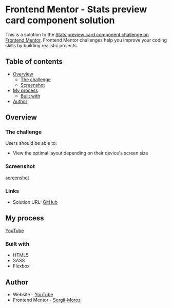 # Frontend Mentor - Stats preview card component solution

This is a solution to the [Stats preview card component challenge on Frontend Mentor](https://www.frontendmentor.io/challenges/stats-preview-card-component-8JqbgoU62). Frontend Mentor challenges help you improve your coding skills by building realistic projects. 

## Table of contents

- [Overview](#overview)
  - [The challenge](#the-challenge)
  - [Screenshot](#screenshot)
- [My process](#my-process)
  - [Built with](#built-with)
- [Author](#author)

## Overview

### The challenge

Users should be able to:

- View the optimal layout depending on their device's screen size

### Screenshot

[screenshot](./screenshot.png)

### Links

- Solution URL: [GitHub](https://github.com/sergii-moroz/stats-preview-component)

## My process

[YouTube]()

### Built with

- HTML5
- SASS
- Flexbox

## Author

- Website - [YouTube]()
- Frontend Mentor - [Sergii-Moroz](https://www.frontendmentor.io/profile/sergii-moroz)
